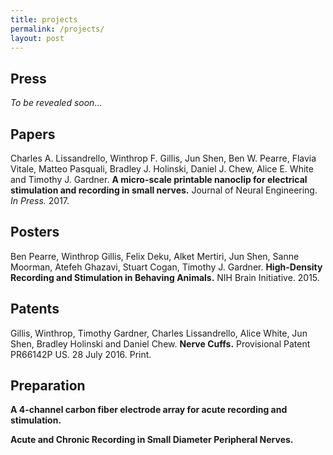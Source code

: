 ```yaml
---
title: projects
permalink: /projects/
layout: post
---
```

## Press

_To be revealed soon..._

## Papers

Charles A. Lissandrello, Winthrop F. Gillis, Jun Shen, Ben W. Pearre, Flavia Vitale, Matteo Pasquali, Bradley J. Holinski, Daniel J. Chew, Alice E. White and Timothy J. Gardner.
**A micro-scale printable nanoclip for electrical stimulation and recording in small nerves.**
Journal of Neural Engineering. _In Press._ 2017.

## Posters

Ben Pearre, Winthrop Gillis, Felix Deku, Alket Mertiri, Jun Shen, Sanne Moorman, Atefeh Ghazavi, Stuart Cogan, Timothy J. Gardner.
**High-Density Recording and Stimulation in Behaving Animals.**
NIH Brain Initiative. 2015.

## Patents

Gillis, Winthrop, Timothy Gardner, Charles Lissandrello, Alice White, Jun Shen, Bradley Holinski and Daniel Chew.
**Nerve Cuffs.**
Provisional Patent PR66142P US. 28 July 2016. Print.

## Preparation

**A 4-channel carbon fiber electrode array for acute recording and stimulation.**

**Acute and Chronic Recording in Small Diameter Peripheral Nerves.**
